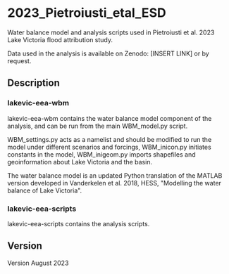 # 2023_Pietroiusti_etal_ESD

Water balance model and analysis scripts used in Pietroiusti et al. 2023 Lake Victoria flood attribution study. 

Data used in the analysis is available on Zenodo: [INSERT LINK] or by request.

## Description 

### lakevic-eea-wbm

lakevic-eea-wbm contains the water balance model component of the analysis, and can be run from the main WBM_model.py script. 

WBM_settings.py acts as a namelist and should be modified to run the model under different scenarios and forcings, WBM_inicon.py initiates constants in the model, WBM_inigeom.py imports shapefiles and geoinformation about Lake Victoria and the basin.

The water balance model is an updated Python translation of the MATLAB version developed in Vanderkelen et al. 2018, HESS, "Modelling the water balance of Lake Victoria".

### lakevic-eea-scripts

lakevic-eea-scripts contains the analysis scripts. 

## Version
Version August 2023
